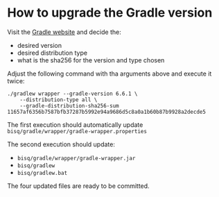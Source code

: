 # How to upgrade the Gradle version

Visit the [Gradle website](https://gradle.org/releases/) and decide the:
* desired version
* desired distribution type
* what is the sha256 for the version and type chosen

Adjust the following command with tha arguments above and execute it twice:


    ./gradlew wrapper --gradle-version 6.6.1 \
        --distribution-type all \
        --gradle-distribution-sha256-sum 11657af6356b7587bfb37287b5992e94a9686d5c8a0a1b60b87b9928a2decde5


The first execution should automatically update `bisq/gradle/wrapper/gradle-wrapper.properties`

The second execution should update:
* `bisq/gradle/wrapper/gradle-wrapper.jar`
* `bisq/gradlew`
* `bisq/gradlew.bat`

The four updated files are ready to be committed.
